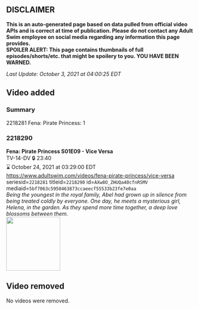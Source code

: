 ## DISCLAIMER
**This is an auto-generated page based on data pulled from official video APIs and is correct at time of publication. Please do not contact any Adult Swim employee on social media regarding any information this page provides.**  
**SPOILER ALERT: This page contains thumbnails of full episodes/shorts/etc. that might be spoilery to you. YOU HAVE BEEN WARNED.**  

_Last Update: October 3, 2021 at 04:00:25 EDT_
## Video added
### Summary
2218281 Fena: Pirate Princess: 1  
### 2218290
**Fena: Pirate Princess S01E09 - Vice Versa**  
TV-14-DV 🔒 23:40  
⌛ October 24, 2021 at 03:29:00 EDT  
https://www.adultswim.com/videos/fena-pirate-princess/vice-versa  
seriesid=`2218281` titleid=`2218290` id=`AXw8O_ZHUQa40cfnRSMV` mediaid=`5bf7063c5950463873ccaeecf55533b23fe7e0aa`  
_Being the youngest in the royal family, Abel had grown up in silence from being treated coldly by everyone. One day, he meets a mysterious girl, Helena, in the garden. As they spend more time together, a deep love blossoms between them._  
<a href="https://media.cdn.adultswim.com/uploads/20211001/thumbnails/2_211011021568-FenaPiratePrincess_109_ViceVersa.png"><img src="https://media.cdn.adultswim.com/uploads/20211001/thumbnails/2_211011021568-FenaPiratePrincess_109_ViceVersa.png" height="144px" /></a>
## Video removed
No videos were removed.  

